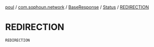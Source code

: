 [poul](../../../index.md) / [com.sophoun.network](../../index.md) / [BaseResponse](../index.md) / [Status](index.md) / [REDIRECTION](./-r-e-d-i-r-e-c-t-i-o-n.md)

# REDIRECTION

`REDIRECTION`